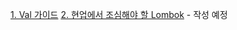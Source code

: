 [1. Val 가이드](https://github.com/ngngs/TIL/blob/main/Lombok/val%EA%B0%80%EC%9D%B4%EB%93%9C.md)
[2. 현업에서 조심해야 할 Lombok]() - 작성 예정
